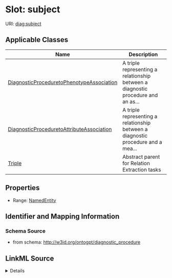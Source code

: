# Slot: subject

URI: [diag:subject](http://w3id.org/ontogpt/diagnostic_procedure/subject)



<!-- no inheritance hierarchy -->




## Applicable Classes

| Name | Description |
| --- | --- |
[DiagnosticProceduretoPhenotypeAssociation](DiagnosticProceduretoPhenotypeAssociation.md) | A triple representing a relationship between a diagnostic procedure and an as...
[DiagnosticProceduretoAttributeAssociation](DiagnosticProceduretoAttributeAssociation.md) | A triple representing a relationship between a diagnostic procedure and a mea...
[Triple](Triple.md) | Abstract parent for Relation Extraction tasks






## Properties

* Range: [NamedEntity](NamedEntity.md)







## Identifier and Mapping Information







### Schema Source


* from schema: http://w3id.org/ontogpt/diagnostic_procedure




## LinkML Source

<details>
```yaml
name: subject
from_schema: http://w3id.org/ontogpt/diagnostic_procedure
rank: 1000
alias: subject
owner: Triple
domain_of:
- Triple
range: NamedEntity

```
</details>